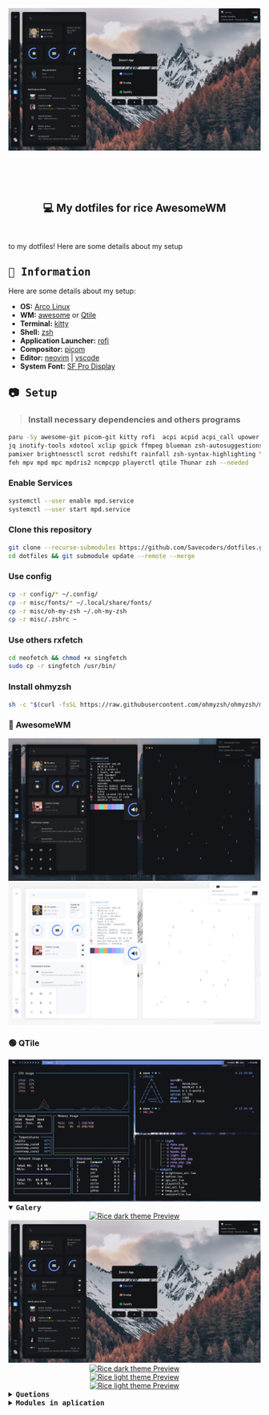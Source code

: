 <!-- inspired by rxyhn's and AlphaTechnolog readme -->

<img
 align="center"
 src="assets/Awesome/rofiAndOthers.png"
 alt="Rice Preview"
/>

<br>

<!-- BADGES -->
<h1>
  <a href="#">
    <img alt="" align="left" src="https://img.shields.io/github/stars/Savecoders/dotfiles?color=1D1F22&labelColor=FF9CAC&style=for-the-badge"/>
  </a>
  <a href="#">
    <img alt="" align="right" src="https://badges.pufler.dev/visits/AlphaTechnolog/dotfiles?style=for-the-badge&color=7ddac5&logoColor=white&labelColor=7ddac5"/>
  </a>
</h1>

<h2 align="center" style="font-weight:mediun; padding:30px;">💻 My dotfiles for rice AwesomeWM</h2>

to my dotfiles!
Here are some details about my setup

<!-- INFORMATION -->

## <samp>🧰 __Information__ </samp>

Here are some details about my setup:

- __OS:__ [Arco Linux](https://arcolinux.com/)
- __WM:__ [awesome](https://github.com/awesomeWM/awesome) or [Qtile](http://www.qtile.org/)
- __Terminal:__ [kitty](https://sw.kovidgoyal.net/kitty/)
- __Shell:__ [zsh](https://www.zsh.org/)
- __Application Launcher:__ [rofi](https://github.com/davatorium/rofi)
- __Compositor:__ [picom](https://github.com/yshui/picom)
- __Editor:__ [neovim](https://github.com/neovim/neovim) | [vscode](https://github.com/microsoft/vscode)
- __System Font:__ [SF Pro Display](https://github.com/sahibjotsagguSan-Francisco-Pro-Fonts)

<!-- Install dependencies-->

## <samp>📷 __Setup__ </samp>

> <h3>Install necessary dependencies and others programs</h3>

   ```sh
   paru -Sy awesome-git picom-git kitty rofi  acpi acpid acpi_call upower \
   jq inotify-tools xdotool xclip gpick ffmpeg blueman zsh-autosuggestions \
   pamixer brightnessctl scrot redshift rainfall zsh-syntax-highlighting \
   feh mpv mpd mpc mpdris2 ncmpcpp playerctl qtile Thunar zsh --needed 
   ```

<b><h3>Enable Services</h3></b>

   ```sh
   systemctl --user enable mpd.service
   systemctl --user start mpd.service
   ```

<h3>Clone this repository</h3>

   ```sh
   git clone --recurse-submodules https://github.com/Savecoders/dotfiles.git
   cd dotfiles && git submodule update --remote --merge
   ```

<h3> Use config</h3>

   ```sh
   cp -r config/* ~/.config/
   cp -r misc/fonts/* ~/.local/share/fonts/
   cp -r misc/oh-my-zsh ~/.oh-my-zsh
   cp -r misc/.zshrc ~
   ```

<h3> Use others rxfetch</h3>

   ```sh
   cd neofetch && chmod +x singfetch
   sudo cp -r singfetch /usr/bin/ 
   ```

<h3> Install ohmyzsh</h3>

   ```sh
   sh -c "$(curl -fsSL https://raw.githubusercontent.com/ohmyzsh/ohmyzsh/master/tools/install.sh)"
   ```  

### 🔵 AwesomeWM

<!-- Dark theme -->
<div align="center">
   <a href="#--------">
      <img src="assets/Awesome/rice_dark.png" alt="Rice dark theme Preview">
   </a>
</div>

<!-- light theme -->
<div align="center">
   <a href="#--------">
      <img src="assets/Awesome/rice_light.png" alt="Rice dark theme Preview">
   </a>
</div>

### 🟢 QTile

<div align="center">
   <a href="#--------">
      <img src="assets/Qtile/rice_dark.png" alt="Rice dark theme Preview">
   </a>
</div>

<details open>
    <summary>
        <samp><b>Galery</b></samp>
    </summary>

   <!-- Dark theme -->

   <div align="center">
      <a href="#--------">
         <img src="assets/Awesome/rice_dark_home.png" alt="Rice dark theme Preview">
      </a>
   </div>

   <div align="center">
      <a href="#--------">
         <img src="assets/Awesome/rofiAndOthers.png" alt="Rice dark theme Preview">
      </a>
   </div>

   <div align="center">
      <a href="#--------">
         <img src="assets/Awesome/rice_dark_terminal.png" alt="Rice dark theme Preview">
      </a>
   </div>

   <!-- light theme -->

   <div align="center">
      <a href="#--------">
         <img src="assets/Awesome/rice_light_home.png" alt="Rice light theme Preview">
      </a>
   </div>

   <div align="center">
      <a href="#--------">
         <img src="assets/Awesome/rice_light_terminal.png" alt="Rice light theme Preview">
      </a>
   </div>

</details>

<!-- information about -->
<details close>
    <summary>
        <samp><b>Quetions</b></samp>
    </summary>

<br>

- __Fonts and icons__
  - as for fonts, the setup uses 4 fonts in total
    - *[SF Pro Display](https://github.com/sahibjotsagguSan-Francisco-Pro-Fonts)* - my main ui font
    - *[Font Awesome 6 Free](https://fontawesome.com/download)* - for icons the weather
    - *[JetBrainsMono NF](https://www.jetbrains.com/es-es/lp/mono/)* - icons of signals
    - *[Cascadia Code](https://github.com/microsoft/cascadia-code)* - Editor/terminal
  - in the tag config, using images for icons, the images They're in `awesome/icons/tag/`

<br>

- __custom theme?__
  - for dark, edit `theme/dark/dark.lua`
  - for light, edit `theme/light/light.lua`
  - agg display theme selection `theme/selection_theme.lua`

<br>

- __wallpapers and profile__
  - by default wallpapers are found by theme
    - example: `theme.wallpaper = gfs.get_configuration_dir() .. "wallpapers/hands.jpg"`
    - in wallpapers folder add new wallpapers  `awesome/wallpapers`
    - replace existing wallpapers with new ones in: `"wallpapers/new_walpapers.jpg"`
<br>

</details>

<details close>
    <summary>
        <samp><b>Modules in aplication</b></samp>
    </summary>

<br>

- **[Bling](https://blingcorp.github.io/bling/)**

  - use in Playerctl widget, layout
- **[Rubato](https://github.com/andOrlando/rubato)**

  - Create animation for aweosmeWM

- **[Better resize](https://github.com/JavaCafe01/dotfiles/blob/master/config/awesome/module/better-resize.lua)**

  - An improved method of resizing clients in the tiled layout, and maded by [javacafe01](https://github.com/JavaCafe01)

</details>
